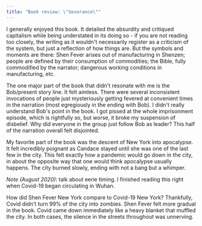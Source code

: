 ```yaml
---
title: "Book review: \"Severance\""
---
```

I generally enjoyed this book. It detailed the absurdity and critiqued capitalism while being understated in its doing so - if you are not reading too closely, the writing as it wouldn't necessarily register as a criticism of the system, but just a reflection of how things are. But the symbols and moments are there: Shen Fever arises out of manufacturing in Shenzen; people are defined by their consumption of commodities; the Bible, fully commodified by the narrator; dangerous working conditions in manufacturing, etc.

The one major part of the book that didn't resonate with me is the Bob/present story line. It felt aimless. There were several inconsistent invocations of people just mysteriously getting fevered at convenient times in the narration (most egregiously in the ending with Bob). I didn't really understand Bob's point in the book. I got pissed at the whole imprisonment episode, which is rightfully so, but worse, it broke my suspension of disbelief. Why did everyone in the group just follow Bob as leader? This half of the narration overall felt disjointed.

My favorite part of the book was the descent of New York into apocalypse. It felt incredibly poignant as Candace stayed until she was one of the last few in the city. This felt exactly how a pandemic would go down in the city, in about the opposite way that one would think apocalypse usually happens. The city burned slowly, ending with not a bang but a whimper.

_Note (August 2020)_: talk about eerie timing. I finished reading this right when Covid-19 began circulating in Wuhan.

How did Shen Fever New York compare to Covid-19 New York? Thankfully, Covid didn't turn 99% of the city into zombies. Shen Fever felt more gradual in the book. Covid came down immediately like a heavy blanket that muffled the city. In both cases, the silence in the streets throughout was unnerving.